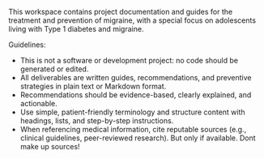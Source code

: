 This workspace contains project documentation and guides for the treatment and prevention of migraine, with a special focus on adolescents living with Type 1 diabetes and migraine.

Guidelines:

- This is not a software or development project: no code should be generated or edited.
- All deliverables are written guides, recommendations, and preventive strategies in plain text or Markdown format.
- Recommendations should be evidence-based, clearly explained, and actionable.
- Use simple, patient-friendly terminology and structure content with headings, lists, and step-by-step instructions.
- When referencing medical information, cite reputable sources (e.g., clinical guidelines, peer-reviewed research). But only if available. Dont make up sources!
